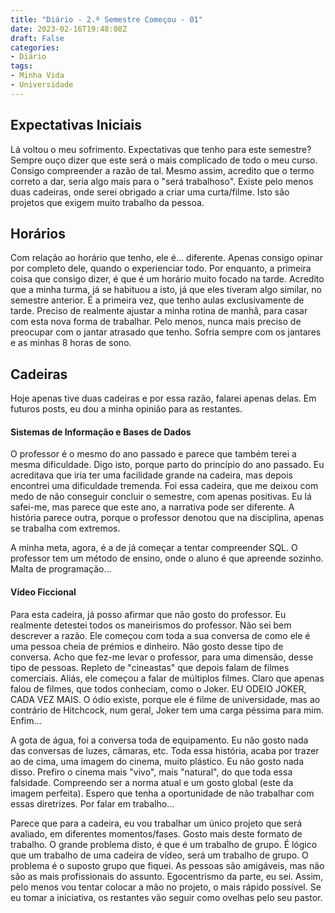 ```yaml
---
title: "Diário - 2.º Semestre Começou - 01"
date: 2023-02-16T19:48:08Z
draft: False
categories:
- Diário
tags:
- Minha Vida
- Universidade
---
```


## Expectativas Iniciais

Lá voltou o meu sofrimento. Expectativas que tenho para este semestre? Sempre ouço dizer que este será o mais complicado de todo o meu curso. Consigo compreender a razão de tal. Mesmo assim, acredito que o termo correto a dar, seria algo mais para o "será trabalhoso". Existe pelo menos duas cadeiras, onde serei obrigado a criar uma curta/filme. Isto são projetos que exigem muito trabalho da pessoa. 

## Horários

Com relação ao horário que tenho, ele é... diferente. Apenas consigo opinar por completo dele, quando o experienciar todo. Por enquanto, a primeira coisa que consigo dizer, é que é um horário muito focado na tarde. Acredito que a minha turma, já se habituou a isto, já que eles tiveram algo similar, no semestre anterior. É a primeira vez, que tenho aulas exclusivamente de tarde. Preciso de realmente ajustar a minha rotina de manhã, para casar com esta nova forma de trabalhar. Pelo menos, nunca mais preciso de preocupar com o jantar atrasado que tenho. Sofria sempre com os jantares e as minhas 8 horas de sono. 

## Cadeiras

Hoje apenas tive duas cadeiras e por essa razão, falarei apenas delas. Em futuros posts, eu dou a minha opinião para as restantes.

#### Sistemas de Informação e Bases de Dados

O professor é o mesmo do ano passado e parece que também terei a mesma dificuldade. Digo isto, porque parto do princípio do ano passado. Eu acreditava que iria ter uma facilidade grande na cadeira, mas depois encontrei uma dificuldade tremenda. Foi essa cadeira, que me deixou com medo de não conseguir concluir o semestre, com apenas positivas. Eu lá safei-me, mas parece que este ano, a narrativa pode ser diferente. A história parece outra, porque o professor denotou que na disciplina, apenas se trabalha com extremos. 

A minha meta, agora, é a de já começar a tentar compreender SQL. O professor tem um método de ensino, onde o aluno é que apreende sozinho. Malta de programação…  

#### Vídeo Ficcional

Para esta cadeira, já posso afirmar que não gosto do professor. Eu realmente detestei todos os maneirismos do professor. Não sei bem descrever a razão. Ele começou com toda a sua conversa de como ele é uma pessoa cheia de prémios e dinheiro. Não gosto desse tipo de conversa. Acho que fez-me levar o professor, para uma dimensão, desse tipo de pessoas. Repleto de "cineastas" que depois falam de filmes comerciais. Aliás, ele começou a falar de múltiplos filmes. Claro que apenas falou de filmes, que todos conheciam, como o Joker. EU ODEIO JOKER, CADA VEZ MAIS. O ódio existe, porque ele é filme de universidade, mas ao contrário de Hitchcock, num geral, Joker tem uma carga péssima para mim. Enfim...

A gota de água, foi a conversa toda de equipamento. Eu não gosto nada das conversas de luzes, câmaras, etc. Toda essa história, acaba por trazer ao de cima, uma imagem do cinema, muito plástico. Eu não gosto nada disso. Prefiro o cinema mais "vivo", mais "natural", do que toda essa falsidade. Compreendo ser a norma atual e um gosto global (este da imagem perfeita). Espero que tenha a oportunidade de não trabalhar com essas diretrizes. Por falar em trabalho...

Parece que para a cadeira, eu vou trabalhar um único projeto que será avaliado, em diferentes momentos/fases. Gosto mais deste formato de trabalho. O grande problema disto, é que é um trabalho de grupo. É lógico que um trabalho de uma cadeira de vídeo, será um trabalho de grupo. O problema é o suposto grupo que fiquei. As pessoas são amigáveis, mas não são as mais profissionais do assunto. Egocentrismo da parte, eu sei. Assim, pelo menos vou tentar colocar a mão no projeto, o mais rápido possível. Se eu tomar a iniciativa, os restantes vão seguir como ovelhas pelo seu pastor.
